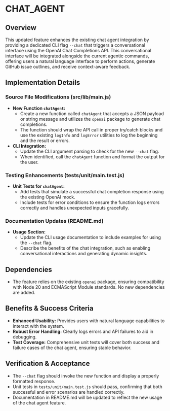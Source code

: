 # CHAT_AGENT

## Overview
This updated feature enhances the existing chat agent integration by providing a dedicated CLI flag `--chat` that triggers a conversational interface using the OpenAI Chat Completions API. This conversational interface will be integrated alongside the current agentic commands, offering users a natural language interface to perform actions, generate GitHub issue outlines, and receive context-aware feedback.

## Implementation Details
### Source File Modifications (src/lib/main.js)
- **New Function `chatAgent`:**
  - Create a new function called `chatAgent` that accepts a JSON payload or string message and utilizes the `openai` package to generate chat completions.
  - The function should wrap the API call in proper try/catch blocks and use the existing `logInfo` and `logError` utilities to log the beginning and the result or errors.
- **CLI Integration:**
  - Update the CLI argument parsing to check for the new `--chat` flag.
  - When identified, call the `chatAgent` function and format the output for the user.

### Testing Enhancements (tests/unit/main.test.js)
- **Unit Tests for `chatAgent`:**
  - Add tests that simulate a successful chat completion response using the existing OpenAI mock.
  - Include tests for error conditions to ensure the function logs errors correctly and handles unexpected inputs gracefully.

### Documentation Updates (README.md)
- **Usage Section:**
  - Update the CLI usage documentation to include examples for using the `--chat` flag.
  - Describe the benefits of the chat integration, such as enabling conversational interactions and generating dynamic insights.

## Dependencies
- The feature relies on the existing `openai` package, ensuring compatibility with Node 20 and ECMAScript Module standards. No new dependencies are added.

## Benefits & Success Criteria
- **Enhanced Usability:** Provides users with natural language capabilities to interact with the system.
- **Robust Error Handling:** Clearly logs errors and API failures to aid in debugging.
- **Test Coverage:** Comprehensive unit tests will cover both success and failure cases of the chat agent, ensuring stable behavior.

## Verification & Acceptance
- The `--chat` flag should invoke the new function and display a properly formatted response.
- Unit tests in `tests/unit/main.test.js` should pass, confirming that both successful and error scenarios are handled correctly.
- Documentation in README.md will be updated to reflect the new usage of the chat agent feature.